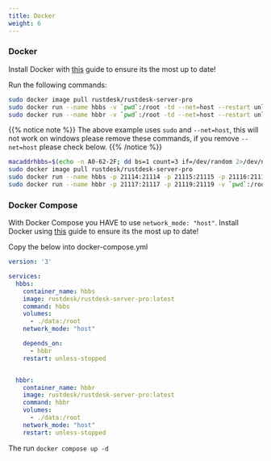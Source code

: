 ```yaml
---
title: Docker
weight: 6
---
```


### Docker

Install Docker with [this](https://docs.docker.com/engine/install) guide to ensure its the most up to date!

Run the following commands:
```bash
sudo docker image pull rustdesk/rustdesk-server-pro
sudo docker run --name hbbs -v `pwd`:/root -td --net=host --restart unless-stopped rustdesk/rustdesk-server-pro hbbs
sudo docker run --name hbbr -v `pwd`:/root -td --net=host --restart unless-stopped rustdesk/rustdesk-server-pro hbbr
```
{{% notice note %}}
The above example uses `sudo` and `--net=host`, this will not work on windows please remove these commands, if you remove `--net=host` please check below.
{{% /notice %}}

```bash
macaddrhbbs=$(echo -n A0-62-2F; dd bs=1 count=3 if=/dev/random 2>/dev/null |hexdump -v -e '/1 "-%02X"')
sudo docker image pull rustdesk/rustdesk-server-pro
sudo docker run --name hbbs -p 21114:21114 -p 21115:21115 -p 21116:21116 -p 21116:21116/udp -p 21118:21118 -v `pwd`:/root -td --mac-address="$macaddrhbbs" --restart unless-stopped rustdesk/rustdesk-server-pro hbbs
sudo docker run --name hbbr -p 21117:21117 -p 21119:21119 -v `pwd`:/root -td --restart unless-stopped rustdesk/rustdesk-server-pro hbbr
```

### Docker Compose

With Docker Compose you HAVE to use `network_mode: "host"`. Install Docker using [this](https://docs.docker.com/engine/install) guide to ensure its the most up to date!

Copy the below into docker-compose.yml

```yaml
version: '3'

services:
  hbbs:
    container_name: hbbs
    image: rustdesk/rustdesk-server-pro:latest
    command: hbbs
    volumes:
      - ./data:/root
    network_mode: "host"

    depends_on:
      - hbbr
    restart: unless-stopped


  hbbr:
    container_name: hbbr
    image: rustdesk/rustdesk-server-pro:latest
    command: hbbr
    volumes:
      - ./data:/root
    network_mode: "host"
    restart: unless-stopped
```

The run `docker compose up -d`